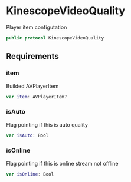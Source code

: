 # KinescopeVideoQuality

Player item configutation

``` swift
public protocol KinescopeVideoQuality 
```

## Requirements

### item

Builded AVPlayerItem

``` swift
var item: AVPlayerItem? 
```

### isAuto

Flag pointing if this is auto quality

``` swift
var isAuto: Bool 
```

### isOnline

Flag pointing if this is online stream not offline

``` swift
var isOnline: Bool 
```
